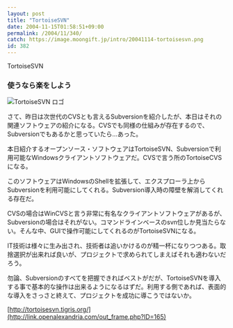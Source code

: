 ```yaml
---
layout: post
title: "TortoiseSVN"
date: 2004-11-15T01:58:51+09:00
permalink: /2004/11/340/
catch: https://image.moongift.jp/intro/20041114-tortoisesvn.png
id: 382
---
```

TortoiseSVN  
<!--more-->

### 使うなら楽をしよう
  

![TortoiseSVN ロゴ](https://image.moongift.jp/intro/20041114-tortoisesvn.png "TortoiseSVN ロゴ")

  

さて、昨日は次世代のCVSとも言えるSubversionを紹介したが、本日はそれの関連ソフトウェアの紹介になる。CVSでも同様の仕組みが存在するので、Subversionでもあるかと思っていたら…あった。

  

本日紹介するオープンソース・ソフトウェアはTortoiseSVN、Subversionで利用可能なWindowsクライアントソフトウェアだ。CVSで言う所のTortoiseCVSになる。

  

このソフトウェアはWindowsのShellを拡張して、エクスプローラ上からSubversionを利用可能にしてくれる。Subversion導入時の障壁を解消してくれる存在だ。

  

CVSの場合はWinCVSと言う非常に有名なクライアントソフトウェアがあるが、Subversionの場合はそれがない。コマンドラインベースのsvn位しか見当たらない。そんな中、GUIで操作可能にしてくれるのがTortoiseSVNになる。

  

IT技術は様々に生み出され、技術者は追いかけるのが精一杯になりつつある。取捨選択が出来れば良いが、プロジェクトで求められてしまえばそれも適わないだろう。

  

勿論、Subversionのすべてを把握できればベストがだが、TortoiseSVNを導入する事で基本的な操作は出来るようになるはずだ。利用する側であれば、表面的な導入をさっさと終えて、プロジェクトを成功に導こうではないか。

  

[http://tortoisesvn.tigris.org/](http://link.openalexandria.com/out_frame.php?ID=165)

